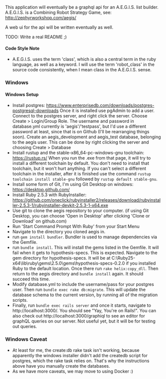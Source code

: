 This application will eventually be a graphql api for an A.E.G.I.S. list builder.
A.E.G.I.S. is a Combining Robot Strategy Game, see: http://zephyrworkshop.com/aegis/ 

A web ui for the api will be written eventually as well.

TODO: Write a real README ;)


#### Code Style Note
- A.E.G.I.S. uses the term 'class', which is also a central term in the ruby language, as well as a keyword.
I will use the term 'robot_class' in the source code consistently, when I mean class in the A.E.G.I.S. sense.

### Windows
#### Windows Setup
- Install postgres: https://www.enterprisedb.com/downloads/postgres-postgresql-downloads
  Once it is installed use pgAdmin to add a user. Connect to the postgres server, and right click the server.
  Choose Create > Login/Group Role. The username and password in database.yml currently is 'aegis'/'testpass', but
  I'd use a different password at least, since that is on Github (I'll be rearranging things soon).
  Create an aegis_development and aegis_test database, belonging to the aegis user.
  This can be done by right clicking the server and choosing Create > Database
- Install rustup and the stable-x86_64-pc-windows-gnu toolchain: https://rustup.rs/
  When you run the .exe from that page, it will try to install a different toolchain by default.
  You don't need to install that toolchain, but it won't hurt anything. If you can't select a different
  toolchain in the installer, after it is finished use the command `rustup toolchain install stable-gnu`
  followed by `rustup default stable-gnu`.
- Install some form of Git, I'm using Git Desktop on windows: https://desktop.github.com/
- Install Ruby 2.5.3 with RubyInstaller: https://github.com/oneclick/rubyinstaller2/releases/download/rubyinstaller-2.5.3-1/rubyinstaller-devkit-2.5.3-1-x64.exe
- Use git to clone the aegis repository to your computer. (if using Git Desktop, you can choose 'Open in Desktop' after clicking 'Clone or Download' on github.com)
- Run 'Start Command Prompt With Ruby' from your Start Menu
- Navigate to the directory you cloned aegis in.
- run `gem install bundler`. Bundler is used to manage dependencies via the Gemfile.
- run `bundle install`. This will install the gems listed in the Gemfile. It will fail when it gets to hypothesis-specs. This is expected.
  Navigate to the gem directory for hypothesis-specs. It will be at C:\Ruby25-x64\lib\ruby\gems\2.5.0\gems\hypothesis-specs-0.2.0
  if you installed Ruby to the default location. Once there run `rake helix:copy_dll`. 
  Then return to the aegis directory and `bundle install` again. It should succeed this time.
- Modify database.yml to include the username/pass for your postgres user. Then run `bundle exec rake db:migrate`.
  This will update the database schema to the current version, by running all of the migration scripts.
- Finally, run `bundle exec rails server` and once it starts, navigate to http://localhost:3000/. 
  You should see "Yay, You're on Rails!". You can also check out http://localhost:3000/graphiql to see an editor for
  graphQL queries on our server. Not useful yet, but it will be for testing out queries.
### Windows Caveat
- At least for me, the create:db rake task isn't working, because apparently the windows installer didn't add the
  createdb script for postgres, which the rake task relies on. That's why the instructions above have you manually create
  the databases. 
- As we have more caveats, we may move to using Docker :)